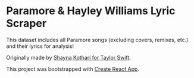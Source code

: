 # Paramore & Hayley Williams Lyric Scraper

This dataset includes all Paramore songs (excluding covers, remixes, etc.) and their lyrics for analysis!

Originally made by [Shayna Kothari for Taylor Swift](https://shaynak.github.io/taylor-swift).

This project was bootstrapped with [Create React App](https://github.com/facebook/create-react-app).
